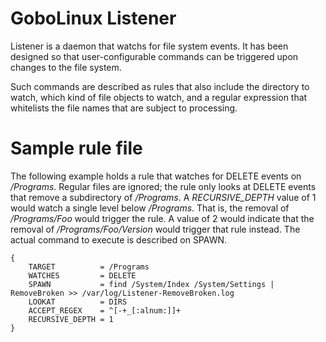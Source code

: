 # GoboLinux Listener

Listener is a daemon that watchs for file system events. It has been
designed so that user-configurable commands can be triggered upon
changes to the file system.

Such commands are described as rules that also include the directory
to watch, which kind of file objects to watch, and a regular expression
that whitelists the file names that are subject to processing.

# Sample rule file

The following example holds a rule that watches for DELETE events on
*/Programs*. Regular files are ignored; the rule only looks at DELETE
events that remove a subdirectory of */Programs*. A *RECURSIVE_DEPTH*
value of 1 would watch a single level below */Programs*. That is, the
removal of */Programs/Foo* would trigger the rule. A value of 2 would
indicate that the removal of */Programs/Foo/Version* would trigger that
rule instead. The actual command to execute is described on SPAWN.

```shell
{
	TARGET          = /Programs
	WATCHES         = DELETE
	SPAWN           = find /System/Index /System/Settings | RemoveBroken >> /var/log/Listener-RemoveBroken.log
	LOOKAT          = DIRS
	ACCEPT_REGEX    = ^[-+_[:alnum:]]+
	RECURSIVE_DEPTH = 1
}
```

